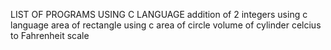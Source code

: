 LIST OF PROGRAMS USING C LANGUAGE
addition of 2 integers using c language
area of rectangle using c 
area of circle
volume of cylinder
celcius to Fahrenheit scale
